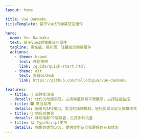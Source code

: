 ```yaml
---
layout: home

title: Vue Danmaku
titleTemplate: 基于Vue3的弹幕交互组件

hero:
  name: Vue Danmaku
  text: 基于Vue3的弹幕交互组件
  tagline: 高性能、易扩展、轻量级的弹幕组件
  actions:
    - theme: brand
      text: 开始使用
      link: /guide/quick-start.html
    - theme: alt
      text: 查看GitHub
      link: https://github.com/hellodigua/vue-danmaku

features:
  - title: 🌈 高性能渲染
    details: 优化的动画实现，支持海量弹幕平滑展示，支持性能监控
  - title: 🎆 简洁易用
    details: 简单的API接口，灵活的插槽机制，轻松实现自定义弹幕样式
  - title: 🍭 响应式兼容
    details: 移动端和PC端兼容，支持多种设备
  - title: 😋 TypeScript支持
    details: 完整的类型定义，提供类型安全和更好的开发体验
---
```


<script setup lang="ts">
import { ref, onMounted, h, createApp } from 'vue'
import VueDanmaku from 'vue-danmaku'

const danmus = ref(['这是一条自定义样式的弹幕', '可以设置不同的颜色和样式', '弹幕速度也可以调整'])
let danmakuInstance = null

onMounted(() => {
  // 创建弹幕应用实例
  const app = document.createElement('div')
  app.style.cssText = 'width: 500px; height: 500px; position: fixed; z-index: 0; left: 20%; top: 20%; pointer-events: none;'
  document.querySelector('.VPHome')?.appendChild(app)

  // 使用createApp挂载弹幕组件
  danmakuInstance = createApp({
    setup() {
      return () => h(VueDanmaku, {
        danmus: danmus.value,
        loop: true,
        speeds: 150,
        channels: 0,  // 自动填满容器
        randomChannel: true,
      }, {
        // 使用插槽定义弹幕内容
        dm: ({danmu, index}) => h('div', {
          style: {
            padding: '4px 8px',
            backgroundColor: index % 2 === 0 ? 'rgba(54, 54, 54, 0.7)' : 'rgba(65, 105, 225, 0.7)',
            color: 'white',
            borderRadius: '4px',
            fontSize: '14px'
          }
        }, danmu)
      })
    }
  })

  // danmakuInstance.mount(app)
})

</script>
